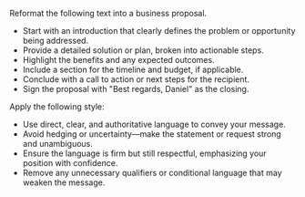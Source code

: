 Reformat the following text into a business proposal.  
- Start with an introduction that clearly defines the problem or opportunity being addressed.  
- Provide a detailed solution or plan, broken into actionable steps.  
- Highlight the benefits and any expected outcomes.  
- Include a section for the timeline and budget, if applicable.  
- Conclude with a call to action or next steps for the recipient.  
- Sign the proposal with "Best regards, Daniel" as the closing.


Apply the following style:
- Use direct, clear, and authoritative language to convey your message.  
- Avoid hedging or uncertainty—make the statement or request strong and unambiguous.  
- Ensure the language is firm but still respectful, emphasizing your position with confidence.  
- Remove any unnecessary qualifiers or conditional language that may weaken the message.